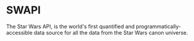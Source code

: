 # SWAPI
The Star Wars API,  is the world's first quantified and programmatically-accessible data source for all the data from the Star Wars canon universe.
